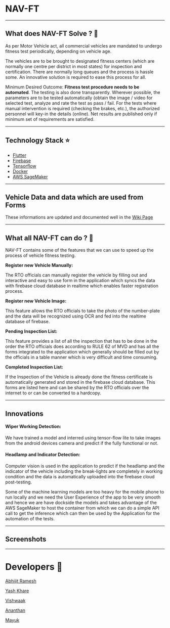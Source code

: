 # NAV-FT
___
## What does NAV-FT Solve ? :eyes:

 As per Motor Vehicle act, all commercial vehicles are mandated to undergo fitness test periodically, depending on vehicle age. 

 The vehicles are to be brought to designated fitness centers (which are normally one centre per district in most states) for inspection and certification. There are normally long queues and the process is hassle some. An innovative solution is required to ease this process for all.

Minimum Desired Outcome: **Fitness test procedure needs to be automated**. The testing is also done transparently. Wherever possible, the parameters are to be tested automatically (obtain the image / video for selected test, analyze and rate the test as pass / fail. For the tests where manual intervention is required (checking the brakes, etc.), the authorized personnel will key-in the details (online). Net results are published only if minimum set of requirements are satisfied. 
___
## Technology Stack :star:

* [Flutter](https://flutter.dev/)
* [Firebase](https://firebase.google.com/)
* [Tensorflow](https://www.tensorflow.org/)
* [Docker](https://www.docker.com/)
* [AWS SageMaker](https://aws.amazon.com/sagemaker/)
___
## Vehicle Data and data which are used from Forms

These informations are updated and documented well in the [Wiki Page](https://github.com/Fireboltz/NAV-FT/wiki)
___
## What all NAV-FT can do ? :thought_balloon:

NAV-FT contains some of the features that we can use to speed up the process of vehicle fitness testing.

**Register new Vehicle Manually:** 

The RTO officials can manually register the vehicle by filling out and interactive and easy to use form in the application which syncs the data with firebase cloud database in realtime which enables faster registration process.

 **Register new Vehicle Image:**

This feature allows the RTO officials to take the photo of the number-plate and the data will be recognized using OCR and fed into the realtime database of firebase.

**Pending Inspection List:**

This feature provides a list of all the inspection that has to be done in the order the RTO officials does according to RULE 62 of MVD and has all the forms integrated to the application which generally should be filled out by the officials in a table manner which is very difficult and time consuming.

**Completed Inspection List:**

If the Inspection of the Vehicle is already done the fitness certificate is automatically generated and stored in the firebase cloud database. This forms are listed here and can be shared by the RTO officials over the internet to or can be converted to a hardcopy.
___
## Innovations

#### Wiper Working Detection:

We have trained a model and interred using tensor-flow lite to take images from the android devices camera and predict if the fully functional or not.

#### Headlamp and Indicator Detection:

Computer vision is used in the application to predict if the headlamp and the indicator of the vehicle including the break-lights are completely in working condition and the data is automatically uploaded into the firebase cloud post-testing.


Some of the machine learning models are too heavy for the mobile phone to run locally and we need the User Experience of the app to be very smooth and hence we are have dockside the models and takes advantage of the AWS SageMaker to host the container from which we can do a simple API call to get the inference which can then be used by the Application for the automation of the tests.
___
## Screenshots
___
# Developers :information_desk_person:

[Abhijit Ramesh](https://github.com/abhijitramesh)

[Yash Khare](https://github.com/yashk2000)

[Vishwaak](https://github.com/Vishwaak)

[Ananthan](https://github.com/ananthanandanan)

[Mayuk](https://github.com/Mayukhdeb)
